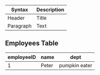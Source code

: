 | Syntax    | Description |
| --------- | ----------- |
| Header    | Title       |
| Paragraph | Text        |

## Employees Table

| employeeID | name  | dept          |
| ---------- | ----- | ------------- |
| 1          | Peter | pumpkin eater |
